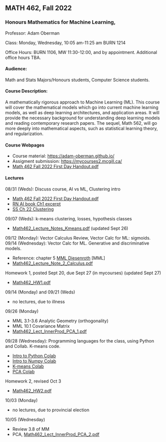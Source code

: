 ## MATH 462, Fall 2022
### Honours Mathematics for Machine Learning,

Professor: Adam Oberman

Class: Monday, Wednesday, 10:05 am-11:25 am BURN 1214

Office Hours: BURN 1106, MW 11:30-12:00, and by appointment. Additional office hours TBA.

#### Audience: 

Math and Stats Majors/Honours students, Computer Science students.

#### Course Description:

A mathematically rigorous approach to Machine Learning (ML).  This course will cover the mathematical models which go into current machine learning models, as well as deep learning architectures, and application areas.  It will provide the necessary background for   understanding deep learning models and reading contemporary research papers. The sequel, Math 562, will go more deeply into mathematical aspects, such as statistical learning theory, and regularization.   

#### Course Webpages

- Course material:  https://adam-oberman.github.io/  
- Assigment submission: https://mycourses2.mcgill.ca/ 
- [Math 462 Fall 2022 First Day Handout.pdf](https://github.com/adam-oberman/adam-oberman.github.io/files/9455747/Math.462.Fall.2022.First.Day.Handout.pdf)

#### Lectures
08/31 (Weds): Discuss course, AI vs ML, Clustering intro
  - [Math 462 Fall 2022 First Day Handout.pdf](https://github.com/adam-oberman/adam-oberman.github.io/files/9455747/Math.462.Fall.2022.First.Day.Handout.pdf)
  - [RN AI book Ch1 excerpt](https://github.com/adam-oberman/adam-oberman.github.io/files/9461998/RN.AI.book.Ch1.excerpt.pdf)
  - [SS Ch 22 Clustering](https://github.com/adam-oberman/adam-oberman.github.io/files/9462001/SS.Ch.22.pdf)
 
09/07 (Weds): k-means clustering, losses, hypothesis classes

- [Math462_Lecture_Notes_Kmeans.pdf](https://github.com/adam-oberman/adam-oberman.github.io/files/9648112/Math462_Lecture_Notes_Kmeans.pdf)  (updated Sept 26)


09/12 (Monday): Vector Calculus Review, Vector Calc for ML: sigmoids.
09/14 (Wednesday): Vector Calc for ML. Generative and discriminative models.
- Reference: chapter 5 [MML Diesenroth](https://mml-book.github.io/) [MML] 
- [Math462_Lecture_Note_2_Calculus.pdf](https://github.com/adam-oberman/adam-oberman.github.io/files/9560277/Math462_Lecture_Note_2_Calculus.pdf)

Homework 1, posted Sept 20, due Sept 27 (in mycourses)  (updated Sept 27)
- [Math462_HW1.pdf](https://github.com/adam-oberman/adam-oberman.github.io/files/9656684/Math462_HW1.pdf)

09/14 (Monday) and 09/21 (Weds)
- no lectures, due to illness

09/26 (Monday)
- MML 3.1-3.6 Analytic Geometry (orthogonality)
- MML 10.1 Covariance Matrix 
- [Math462_Lect_InnerProd_PCA_1.pdf](https://github.com/adam-oberman/adam-oberman.github.io/files/9659691/Math462_Lect_InnerProd_PCA_1.pdf)

09/28 (Wednesday): Programming languages for the class, using Python and Collab.  K-means code.
- [Intro to Python Colab](https://colab.research.google.com/drive/1i5JbthN7UX8N14IjYBMdBiPW5M44cQUt?usp=sharing)
- [Intro to Numpy Colab](https://colab.research.google.com/drive/17kradohn-30zmf_VvWHv2g0QguXeenIj?usp=sharing)
- [K-means Colab](https://colab.research.google.com/drive/1w_uBtxKdBcAIZN51qxtIh99mnUJ1SNiI)
- [PCA Colab](https://colab.research.google.com/drive/1MjaWPqB9-sQSI9r_Egj9Cu1AhBX276eU?usp=sharing)

Homework 2, revised Oct 3
- [Math462_HW2.pdf](https://github.com/adam-oberman/adam-oberman.github.io/files/9698348/Math462_HW2.pdf)

10/03 (Monday) 
- no lectures, due to provincial election

10/05 (Wednesday)
- Review 3.8 of MM
- PCA, [Math462_Lect_InnerProd_PCA_2.pdf](https://github.com/adam-oberman/adam-oberman.github.io/files/9698885/Math462_Lect_InnerProd_PCA_2.pdf)
